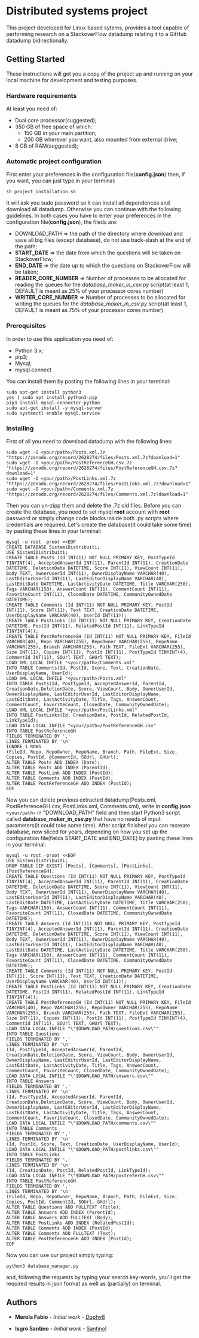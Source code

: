 # Distributed systems project

This project developed for Linux based sytems, provides a tool capable of performing research on a StackoverFlow datadump relating it to a GitHub datadump bidirectionally.

## Getting Started

These instructions will get you a copy of the project up and running on your local machine for development and testing purposes.

### Hardware requirements

At least you need of:
* Dual core processor(suggested);
* 350 GB of free space of which:
	- 150 GB in your main partition;
	- 200 GB wherever you want, also mounted from external drive;
* 8 GB of RAM(suggested);

### Automatic project configuration

First enter your preferences in the configuration file(**config.json**) then, if you want, you can just type in your terminal:

```
sh project_installation.sh
```

It will ask you sudo password so it can install all dependences and download all datadump.
Otherwise you can continue with the following guidelines.
In both cases you have to enter your preferences in the configuration file(**config.json**), the fileds are:
	
* DOWNLOAD_PATH => the path of the directory where download and save all big files (except database), do not use back-slash at the end of the path;
* **START_DATE** => the date from which the questions will be taken on StackoverFlow;
* **END_DATE** => the date up to which the questions on StackoverFlow will be taken;
* **READER_CORE_NUMBER** => Number of processes to be allocated for reading the queues for the *database_maker_in_csv.py* script(at least 1, DEFAULT is meant as 25% of your processor cores number)
* **WRITER_CORE_NUMBER** => Number of processes to be allocated for writing the queues for the *database_maker_in_csv.py* script(at least 1, DEFAULT is meant as 75% of your processor cores number)

### Prerequisites

In order to use this application you need of:

* Python 3.x;
* pip3;
* Mysql;
* mysql.connect

You can install them by pasting the following lines in your terminal:

```
sudo apt-get install python3
yes | sudo apt install python3-pip
pip3 install mysql-connector-python
sudo apt-get install -y mysql-server
sudo systemctl enable mysql.service
```

### Installing

First of all you need to download datadump with the following lines:

```
sudo wget -O <your/path>/Posts.xml.7z "https://zenodo.org/record/2628274/files/Posts.xml.7z?download=1"
sudo wget -O <your/path>/PostReferenceGH.csv.7z "https://zenodo.org/record/2628274/files/PostReferenceGH.csv.7z?download=1"
sudo wget -O <your/path>/PostLinks.xml.7z "https://zenodo.org/record/2628274/files/PostLinks.xml.7z?download=1"
sudo wget -O <your/path>/Comments.xml.7z "https://zenodo.org/record/2628274/files/Comments.xml.7z?download=1"
```

Then you can un-zipp them and delete the .7z old files.
Before you can create the database, you need to set mysql **root** account with **root** password or simply change code blocks inside both .py scripts where credentials are required.
Let's create the database(it could take some time) by pasting these lines in your terminal:

```
mysql -u root -proot <<EOF
CREATE DATABASE SistemiDistribuiti;
USE SistemiDistribuiti;
CREATE TABLE Posts (Id INT(11) NOT NULL PRIMARY KEY, PostTypeId TINYINT(4), AcceptedAnswerId INT(11), ParentId INT(11), CreationDate DATETIME, DeletionDate DATETIME, Score INT(11), ViewCount INT(11), Body TEXT, OwnerUserId INT(11), OwnerDisplayName VARCHAR(40), LastEditorUserId INT(11), LastEditorDisplayName VARCHAR(40), LastEditDate DATETIME, LastActivityDate DATETIME, Title VARCHAR(250), Tags VARCHAR(150), AnswerCount INT(11), CommentCount INT(11), FavoriteCount INT(11), ClosedDate DATETIME, CommunityOwnedDate DATETIME);
CREATE TABLE Comments (Id INT(11) NOT NULL PRIMARY KEY, PostId INT(11), Score INT(11), Text TEXT, CreationDate DATETIME, UserDisplayName VARCHAR(40), UserId INT(11));
CREATE TABLE PostLinks (Id INT(11) NOT NULL PRIMARY KEY, CreationDate DATETIME, PostId INT(11), RelatedPostId INT(11), LinkTypeId TINYINT(4));
CREATE TABLE PostReferenceGH (Id INT(11) NOT NULL PRIMARY KEY, FileId VARCHAR(40), Repo VARCHAR(255), RepoOwner VARCHAR(255), RepoName VARCHAR(255), Branch VARCHAR(255), Path TEXT, FileExt VARCHAR(255), Size INT(11), Copies INT(11), PostId INT(11), PostTypeId TINYINT(4), CommentId INT(11), SOUrl TEXT, GHUrl TEXT);
LOAD XML LOCAL INFILE "<your/path>/Comments.xml"
INTO TABLE Comments(Id, PostId, Score, Text, CreationDate, UserDisplayName, UserId);
LOAD XML LOCAL INFILE "<your/path>/Posts.xml"
INTO TABLE Posts(Id, PostTypeId, AcceptedAnswerId, ParentId, CreationDate,DeletionDate, Score, ViewCount, Body, OwnerUserId, OwnerDisplayName, LastEditorUserId, LastEditorDisplayName, LastEditDate, LastActivityDate, Title, Tags, AnswerCount, CommentCount, FavoriteCount, ClosedDate, CommunityOwnedDate);
LOAD XML LOCAL INFILE "<your/path>/PostLinks.xml"
INTO TABLE PostLinks(Id, CreationDate, PostId, RelatedPostId, LinkTypeId);
LOAD DATA LOCAL INFILE "<your/path>/PostReferenceGH.csv"
INTO TABLE PostReferenceGH
FIELDS TERMINATED BY ','
LINES TERMINATED BY '\n'
IGNORE 1 ROWS
(FileId, Repo, RepoOwner, RepoName, Branch, Path, FileExt, Size, Copies, PostId, @CommentId, SOUrl, GHUrl);
ALTER TABLE Posts ADD INDEX (Date);
ALTER TABLE Posts ADD INDEX (ParentId);
ALTER TABLE PostLink ADD INDEX (PostId);
ALTER TABLE Comments ADD INDEX (PostId);
ALTER TABLE PostReferenceGH ADD INDEX (PostId);
EOF
```
Now you can delete previous extracted datadump(Posts.xml, PostReferenceGH.csv, PostLinks.xml, Comments.xml), write in **config.json** ```<your/path>``` in "DOWNLOAD_PATH" field and then start Python3 script called **database_maker_in_csv.py** that have no needs of input parameters(it could take some time). After script finished you can recreate database, now sliced for years, depending on how you set up the configuration file(fields START_DATE and END_DATE) by pasting these lines in your terminal:

```
mysql -u root -proot <<EOF
USE SistemiDistribuiti;
DROP TABLE [IF EXIST] [Posts], [Comments], [PostLinks], [PostReferenceGH];
CREATE TABLE Questions (Id INT(11) NOT NULL PRIMARY KEY, PostTypeId TINYINT(4), AcceptedAnswerId INT(11), ParentId INT(11), CreationDate DATETIME, DeletionDate DATETIME, Score INT(11), ViewCount INT(11), Body TEXT, OwnerUserId INT(11), OwnerDisplayName VARCHAR(40), LastEditorUserId INT(11), LastEditorDisplayName VARCHAR(40), LastEditDate DATETIME, LastActivityDate DATETIME, Title VARCHAR(250), Tags VARCHAR(150), AnswerCount INT(11), CommentCount INT(11), FavoriteCount INT(11), ClosedDate DATETIME, CommunityOwnedDate DATETIME);
CREATE TABLE Answers (Id INT(11) NOT NULL PRIMARY KEY, PostTypeId TINYINT(4), AcceptedAnswerId INT(11), ParentId INT(11), CreationDate DATETIME, DeletionDate DATETIME, Score INT(11), ViewCount INT(11), Body TEXT, OwnerUserId INT(11), OwnerDisplayName VARCHAR(40), LastEditorUserId INT(11), LastEditorDisplayName VARCHAR(40), LastEditDate DATETIME, LastActivityDate DATETIME, Title VARCHAR(250), Tags VARCHAR(150), AnswerCount INT(11), CommentCount INT(11), FavoriteCount INT(11), ClosedDate DATETIME, CommunityOwnedDate DATETIME);
CREATE TABLE Comments (Id INT(11) NOT NULL PRIMARY KEY, PostId INT(11), Score INT(11), Text TEXT, CreationDate DATETIME, UserDisplayName VARCHAR(40), UserId INT(11));
CREATE TABLE PostLinks (Id INT(11) NOT NULL PRIMARY KEY, CreationDate DATETIME, PostId INT(11), RelatedPostId INT(11), LinkTypeId TINYINT(4));
CREATE TABLE PostReferenceGH (Id INT(11) NOT NULL PRIMARY KEY, FileId VARCHAR(40), Repo VARCHAR(255), RepoOwner VARCHAR(255), RepoName VARCHAR(255), Branch VARCHAR(255), Path TEXT, FileExt VARCHAR(255), Size INT(11), Copies INT(11), PostId INT(11), PostTypeId TINYINT(4), CommentId INT(11), SOUrl TEXT, GHUrl TEXT);
LOAD DATA LOCAL INFILE "\"$DOWNLOAD_PATH/questions.csv\""
INTO TABLE Questions
FIELDS TERMINATED BY ','
LINES TERMINATED BY '\n'
(Id, PostTypeId, AcceptedAnswerId, ParentId, CreationDate,DeletionDate, Score, ViewCount, Body, OwnerUserId, OwnerDisplayName, LastEditorUserId, LastEditorDisplayName, LastEditDate, LastActivityDate, Title, Tags, AnswerCount, CommentCount, FavoriteCount, ClosedDate, CommunityOwnedDate);
LOAD DATA LOCAL INFILE "\"$DOWNLOAD_PATH/answers.csv\""
INTO TABLE Answers
FIELDS TERMINATED BY ','
LINES TERMINATED BY '\n'
(Id, PostTypeId, AcceptedAnswerId, ParentId, CreationDate,DeletionDate, Score, ViewCount, Body, OwnerUserId, OwnerDisplayName, LastEditorUserId, LastEditorDisplayName, LastEditDate, LastActivityDate, Title, Tags, AnswerCount, CommentCount, FavoriteCount, ClosedDate, CommunityOwnedDate);
LOAD DATA LOCAL INFILE "\"$DOWNLOAD_PATH/comments.csv\""
INTO TABLE Comments
FIELDS TERMINATED BY ','
LINES TERMINATED BY '\n'
(Id, PostId, Score, Text, CreationDate, UserDisplayName, UserId);
LOAD DATA LOCAL INFILE "\"$DOWNLOAD_PATH/postlinks.csv\""
INTO TABLE PostLinks
FIELDS TERMINATED BY ','
LINES TERMINATED BY '\n'
(Id, CreationDate, PostId, RelatedPostId, LinkTypeId);
LOAD DATA LOCAL INFILE "\"$DOWNLOAD_PATH/postreferGH.csv\""
INTO TABLE PostReferenceGH
FIELDS TERMINATED BY ','
LINES TERMINATED BY '\n'
(FileId, Repo, RepoOwner, RepoName, Branch, Path, FileExt, Size, Copies, PostId, CommentId, SOUrl, GHUrl);
ALTER TABLE Questions ADD FULLTEXT (Title);
ALTER TABLE Answers ADD INDEX (ParentId);
ALTER TABLE Answers ADD FULLTEXT (Body);
ALTER TABLE PostLinks ADD INDEX (RelatedPostId);
ALTER TABLE Comments ADD INDEX (PostId);
ALTER TABLE Comments ADD FULLTEXT (Text);
ALTER TABLE PostReferenceGH ADD INDEX (PostId);
EOF
```

Now you can use our project simply typing:

```
python3 database_manager.py
```

and, following the requests by typing your search key-words, you'll get the required results in json format as well as (partially) on terminal.

## Authors

* **Merola Fabio** - *Initial work* - [Dophy6](https://github.com/Dophy6/)

* **Isgrò Santino** - *Initial work* - [SantinoI](https://github.com/SantinoI)
